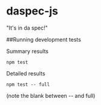 # daspec-js

"It's in da spec!"


##Running development tests

Summary results

    npm test

Detailed results

    npm test -- full

(note the blank between -- and full)

